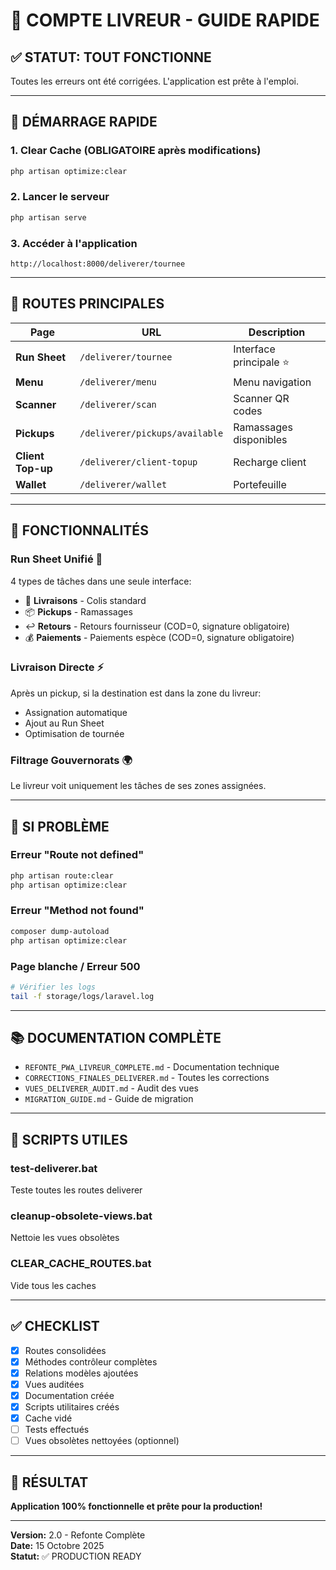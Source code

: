 # 📱 COMPTE LIVREUR - GUIDE RAPIDE

## ✅ STATUT: TOUT FONCTIONNE

Toutes les erreurs ont été corrigées. L'application est prête à l'emploi.

---

## 🚀 DÉMARRAGE RAPIDE

### **1. Clear Cache (OBLIGATOIRE après modifications)**
```bash
php artisan optimize:clear
```

### **2. Lancer le serveur**
```bash
php artisan serve
```

### **3. Accéder à l'application**
```
http://localhost:8000/deliverer/tournee
```

---

## 📍 ROUTES PRINCIPALES

| Page | URL | Description |
|------|-----|-------------|
| **Run Sheet** | `/deliverer/tournee` | Interface principale ⭐ |
| **Menu** | `/deliverer/menu` | Menu navigation |
| **Scanner** | `/deliverer/scan` | Scanner QR codes |
| **Pickups** | `/deliverer/pickups/available` | Ramassages disponibles |
| **Client Top-up** | `/deliverer/client-topup` | Recharge client |
| **Wallet** | `/deliverer/wallet` | Portefeuille |

---

## 🎯 FONCTIONNALITÉS

### **Run Sheet Unifié** 🚚
4 types de tâches dans une seule interface:
- 🚚 **Livraisons** - Colis standard
- 📦 **Pickups** - Ramassages
- ↩️ **Retours** - Retours fournisseur (COD=0, signature obligatoire)
- 💰 **Paiements** - Paiements espèce (COD=0, signature obligatoire)

### **Livraison Directe** ⚡
Après un pickup, si la destination est dans la zone du livreur:
- Assignation automatique
- Ajout au Run Sheet
- Optimisation de tournée

### **Filtrage Gouvernorats** 🌍
Le livreur voit uniquement les tâches de ses zones assignées.

---

## 🐛 SI PROBLÈME

### **Erreur "Route not defined"**
```bash
php artisan route:clear
php artisan optimize:clear
```

### **Erreur "Method not found"**
```bash
composer dump-autoload
php artisan optimize:clear
```

### **Page blanche / Erreur 500**
```bash
# Vérifier les logs
tail -f storage/logs/laravel.log
```

---

## 📚 DOCUMENTATION COMPLÈTE

- `REFONTE_PWA_LIVREUR_COMPLETE.md` - Documentation technique
- `CORRECTIONS_FINALES_DELIVERER.md` - Toutes les corrections
- `VUES_DELIVERER_AUDIT.md` - Audit des vues
- `MIGRATION_GUIDE.md` - Guide de migration

---

## 🔧 SCRIPTS UTILES

### **test-deliverer.bat**
Teste toutes les routes deliverer

### **cleanup-obsolete-views.bat**
Nettoie les vues obsolètes

### **CLEAR_CACHE_ROUTES.bat**
Vide tous les caches

---

## ✅ CHECKLIST

- [x] Routes consolidées
- [x] Méthodes contrôleur complètes
- [x] Relations modèles ajoutées
- [x] Vues auditées
- [x] Documentation créée
- [x] Scripts utilitaires créés
- [x] Cache vidé
- [ ] Tests effectués
- [ ] Vues obsolètes nettoyées (optionnel)

---

## 🎉 RÉSULTAT

**Application 100% fonctionnelle et prête pour la production!**

---

**Version:** 2.0 - Refonte Complète  
**Date:** 15 Octobre 2025  
**Statut:** ✅ PRODUCTION READY
